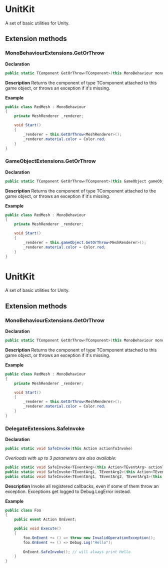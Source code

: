 

# UnitKit
A set of basic utilities for Unity.

## Extension methods
### MonoBehaviourExtensions.GetOrThrow

**Declaration**
```csharp
public static TComponent GetOrThrow<TComponent>(this MonoBehaviour monoBehaviour)
```

**Description**
Returns the component of type TComponent attached to this game object, or throws an exception if it's missing.

**Example**
```csharp
public class RedMesh : MonoBehaviour
{	
	private MeshRenderer _renderer;

	void Start()
	{		
		_renderer = this.GetOrThrow<MeshRenderer>();
		_renderer.material.color = Color.red;
	}
}
```
### GameObjectExtensions.GetOrThrow

**Declaration**
```csharp
public static TComponent GetOrThrow<TComponent>(this GameObject gameObj)
```

**Description**
Returns the component of type TComponent attached to the game object, or throws an exception if it's missing.

**Example**
```csharp
public class RedMesh : MonoBehaviour
{	
	private MeshRenderer _renderer;

	void Start()
	{		
		_renderer = this.gameObject.GetOrThrow<MeshRenderer>();
		_renderer.material.color = Color.red;
	}
}
```



# UnitKit
A set of basic utilities for Unity.

## Extension methods
### MonoBehaviourExtensions.GetOrThrow

**Declaration**
```csharp
public static TComponent GetOrThrow<TComponent>(this MonoBehaviour monoBehaviour)
```

**Description**
Returns the component of type TComponent attached to this game object, or throws an exception if it's missing.

**Example**
```csharp
public class RedMesh : MonoBehaviour
{	
	private MeshRenderer _renderer;

	void Start()
	{		
		_renderer = this.GetOrThrow<MeshRenderer>();
		_renderer.material.color = Color.red;
	}
}
```
### DelegateExtensions.SafeInvoke

**Declaration**
```csharp
public static void SafeInvoke(this Action actionToInvoke)
```
*Overloads with up to 3 parameters are also available:*
```csharp
public static void SafeInvoke<TEventArg>(this Action<TEventArg> actionToInvoke, TEventArg arg)
public static void SafeInvoke<TEventArg1, TEventArg2>(this Action<TEventArg1, TEventArg2> actionToInvoke, TEventArg1 arg1, TEventArg2 arg2)
public static void SafeInvoke<TEventArg1, TEventArg2, TEventArg3>(this Action<TEventArg1, TEventArg2, TEventArg3> actionToInvoke, TEventArg1 arg1, TEventArg2 arg2, TEventArg3 arg3)
```

**Description**
Invoke all registered callbacks, even if some of them throw an exception. Exceptions get logged to Debug.LogError instead.

**Example**
```csharp
public class Foo
{
    public event Action OnEvent;

    public void Execute()
    {
	    foo.OnEvent += () => throw new InvalidOperationException();
        foo.OnEvent += () => Debug.Log("Hello");
        
        OnEvent.SafeInvoke(); // will always print Hello
    }
}

```






